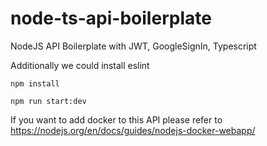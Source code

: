 # node-ts-api-boilerplate
NodeJS API Boilerplate with JWT, GoogleSignIn, Typescript

Additionally we could install eslint


`npm install`

`npm run start:dev`


If you want to add docker to this API please refer to 
https://nodejs.org/en/docs/guides/nodejs-docker-webapp/